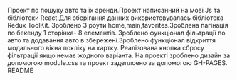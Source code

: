 Проект по пошуку авто та їх аренди.Проект написанний на мові Js та бібліотеки React.Для зберігання данних використовувалась бібліотека Redux ToolKit.
Зроблено 3 роути home,main,favorites.Зроблена пагінація по бекенду 1 сторінка- 8 елементів.
Зроблено функціонал фільтрації по авто та додавання авто в збережені.Зроблено функціонал відкриття модального вікна покліку на картку.
Реалізована кнопка сбросу фільтрації якщо немає жодного варіанта.
На проекті зроблено дизайн за допомогою module.css та проект задеплоено за допомогою GH-PAGES.
README